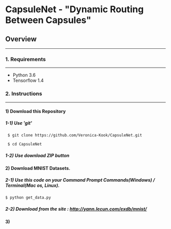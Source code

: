 # CapsuleNet - "Dynamic Routing Between Capsules"

## Overview
---

### 1. Requirements
---
* Python 3.6
* Tensorflow 1.4

### 2. Instructions
---
 #### 1) Download this Repository
  ##### 1-1) Use 'git'
~~~
 $ git clone https://github.com/Veronica-Kook/CapsuleNet.git

 $ cd CapsuleNet
~~~
  ##### 1-2) Use download ZIP button

 #### 2) Download MNIST Datasets.
  ##### 2-1) Use this code on your Command Prompt Commands(Windows) / Terminal(Mac os, Linux).
~~~
$ python get_data.py
~~~
  ##### 2-2) Download from the site : http://yann.lecun.com/exdb/mnist/

 #### 3)
